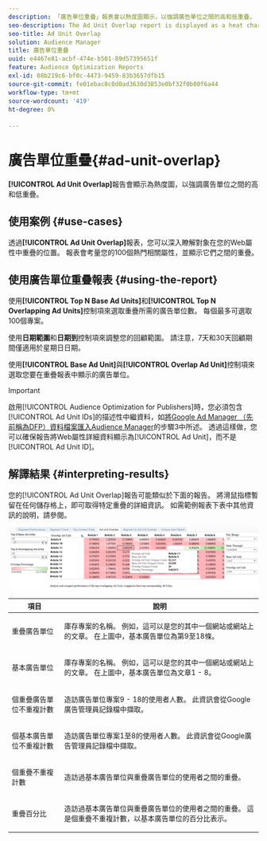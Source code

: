 ```yaml
---
description: 「廣告單位重疊」報表會以熱度圖顯示，以強調廣告單位之間的高和低重疊。
seo-description: The Ad Unit Overlap report is displayed as a heat chart that highlights high and low overlaps between your Ad Units.
seo-title: Ad Unit Overlap
solution: Audience Manager
title: 廣告單位重疊
uuid: e4467e81-acbf-474e-b501-89d57395651f
feature: Audience Optimization Reports
exl-id: 08b219c6-bf0c-4473-9459-83b3657dfb15
source-git-commit: fe01ebac8c0d0ad3630d3853e0bf32f0b00f6a44
workflow-type: tm+mt
source-wordcount: '419'
ht-degree: 0%

---
```


# 廣告單位重疊{#ad-unit-overlap}

**[!UICONTROL Ad Unit Overlap]**&#x200B;報告會顯示為熱度圖，以強調廣告單位之間的高和低重疊。

## 使用案例 {#use-cases}

透過&#x200B;**[!UICONTROL Ad Unit Overlap]**&#x200B;報表，您可以深入瞭解對象在您的Web屬性中重疊的位置。 報表會考量您的100個熱門相關屬性，並顯示它們之間的重疊。

## 使用廣告單位重疊報表 {#using-the-report}

使用&#x200B;**[!UICONTROL Top N Base Ad Units]**&#x200B;和&#x200B;**[!UICONTROL Top N Overlapping Ad Units]**&#x200B;控制項來選取重疊所需的廣告單位數。 每個最多可選取100個專案。

使用&#x200B;**日期範圍**&#x200B;和&#x200B;**日期到**&#x200B;控制項來調整您的回顧範圍。 請注意，7天和30天回顧期間僅適用於星期日日期。

使用&#x200B;**[!UICONTROL Base Ad Unit]**&#x200B;與&#x200B;**[!UICONTROL Overlap Ad Unit]**&#x200B;控制項來選取您要在重疊報表中顯示的廣告單位。

>[!IMPORTANT]
>
>啟用[!UICONTROL Audience Optimization for Publishers]時，您必須包含[!UICONTROL Ad Unit IDs]的描述性中繼資料，如[將Google Ad Manager （先前稱為DFP）資料檔案匯入Audience Manager](../../../reporting/audience-optimization-reports/aor-publishers/import-dfp.md)的步驟3中所述。 透過這樣做，您可以確保報告將Web屬性詳細資料顯示為[!UICONTROL Ad Unit]，而不是[!UICONTROL Ad Unit ID]。

## 解譯結果 {#interpreting-results}

您的[!UICONTROL Ad Unit Overlap]報告可能類似於下面的報告。 將滑鼠指標暫留在任何儲存格上，即可取得特定重疊的詳細資訊。 如需範例報表下表中其他資訊的說明，請參閱。

![](assets/publisher_ad_unit_overlap.png)

<table id="table_22340F45B1B94D3796174CB30A60E212"> 
 <thead> 
  <tr> 
   <th colname="col1" class="entry"> 項目 </th> 
   <th colname="col2" class="entry"> 說明 </th> 
  </tr>
 </thead>
 <tbody> 
  <tr> 
   <td colname="col1"> <p><span class="wintitle">重疊廣告單位</span> </p> </td> 
   <td colname="col2"> <p>庫存專案的名稱。 例如，這可以是您的其中一個網站或網站上的文章。 在上圖中，基本廣告單位為第9至18條。 </p> </td> 
  </tr> 
  <tr> 
   <td colname="col1"> <p><span class="wintitle">基本廣告單位</span> </p> </td> 
   <td colname="col2"> <p>庫存專案的名稱。 例如，這可以是您的其中一個網站或網站上的文章。 在上圖中，基本廣告單位為文章1 - 8。 </p> </td> 
  </tr> 
  <tr> 
   <td colname="col1"> <p><span class="wintitle">個重疊廣告單位不重複計數</span> </p> </td> 
   <td colname="col2"> <p>造訪廣告單位專案9 - 18的使用者人數。 此資訊會從Google廣告管理員記錄檔中擷取。 </p> </td> 
  </tr> 
  <tr> 
   <td colname="col1"> <p><span class="wintitle">個基本廣告單位不重複計數</span> </p> </td> 
   <td colname="col2"> <p>造訪廣告單位專案1至8的使用者人數。 此資訊會從Google廣告管理員記錄檔中擷取。 </p> </td> 
  </tr> 
  <tr> 
   <td colname="col1"> <p><span class="wintitle">個重疊不重複計數</span> </p> </td> 
   <td colname="col2"> <p>造訪過<span class="wintitle">基本廣告單位</span>與<span class="wintitle">重疊廣告單位</span>的使用者之間的重疊。 </p> </td> 
  </tr> 
  <tr> 
   <td colname="col1"> <p><span class="wintitle">重疊百分比</span> </p> </td> 
   <td colname="col2"> <p>造訪過<span class="wintitle">基本廣告單位</span>與<span class="wintitle">重疊廣告單位</span>的使用者之間的重疊。 這是<span class="wintitle">個重疊不重複計數</span>，以<span class="wintitle">基本廣告單位</span>的百分比表示。 </p> </td> 
  </tr> 
 </tbody> 
</table>
